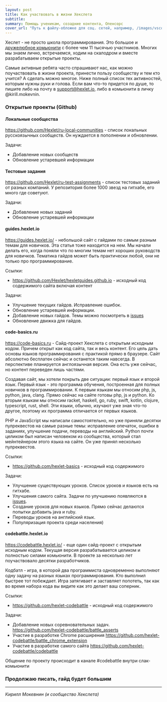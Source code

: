 ```yaml
---
layout: post
title: Как участвовать в жизни Хекслета
subtitle:
summary: Помощь ученикам, созадние контента, Опенсорс
cover_url: "Путь к файлу-обложке для соц. сетей, например, /images/vscode_eslint.png"
---
```


Хеслет - не просто школа программирования. Это большое и [дружелюбное комьюнити](http://slack-ru.hexlet.io) с более чем 11 тысячью участников. Многих мы знаем лично, встречаемся, ходим на скалодром и вместе разрабатываем открытые проекты.

Самые активные ребята часто спрашивают нас, как можно поучаствовать в жизни проекта, принести пользу сообществу и тем кто учится? А сделать можно многое. Ниже полный список тех активностей, которым нужны руки и голова. Если вам что-то придется по душе, то пишите либо на почту в support@hexlet.io, либо в комьюнити в личку @kirill.mokevnin.

### Открытые проекты (Github)

#### Локальные сообщества

https://github.com/Hexlet/ru-local-communities - список локальных русскоязычных сообществ. Он нуждается в пополнении и обновлении.

Задачи:

* Добавление новых сообществ
* Обновление устаревшей информации

#### Тестовые задания

https://github.com/Hexlet/ru-test-assignments - список тестовых заданий от разных компаний. У репозитория более 1000 звезд на гитхабе, его много где советуют.

Задачи:

* Добавление новых заданий
* Обновление устаревшей информации

#### guides.hexlet.io

https://guides.hexlet.io/ - небольшой сайт с гайдами по самым разным темам для новичков. Эта статья тоже находится на нем. Мы начали делать его, когда поняли что по многим темам нет хороших руководств для новичков. Тематика гайдов может быть практически любой, они не только про программирование.

Ссылки:

* https://github.com/Hexlet/hexletguides.github.io - исходный код содержимого сайта включая контент

Задачи:

* Улучшение текущих гайдов. Исправление ошибок.
* Обновление устаревшей информации.
* Добавление новых гайдов. Темы можно посмотреть в [issues](https://github.com/Hexlet/hexletguides.github.io/issues)
* Обновление движка для гайдов.

#### code-basics.ru

https://code-basics.ru - Сайд-проект Хекслета с открытым исходным кодом. Причем открыт как код сайта, так и весь контент. Его цель дать основы языков программирования с практикой прямо в браузере. Сайт абсолютно бесплатен сейчас и останется таким навсегда. В перспективе планируется англоязычная версия. Она есть уже сейчас, но контент переведен лишь частями.

Создавая сайт, мы хотели покрыть две ситуации: первый язык и второй язык. Первый язык - это программа обучения, построенная для полных новичков в программировании. К первым языкам мы относим php, js, python, java, clang. Прямо сейчас на сайте готовы php, js и python. Ко вторым языкам мы относим racket, haskell, go, ruby, swift, kotlin, clojure, typescript, rust, shell. Эти языки, обычно, изучают уже зная что-то другое, поэтому их программа отличается от первых языков.

PHP и JavaScript мы написали самостоятельно, но уже приняли десятки пулреквестов на самые разные темы: исправление опечаток, ошибки в заданиях, улучшение подачи, переводы на английский. Python почти целиком был написан человеком из сообщества, который стал мейнтейнером этого языка на сайте. Он уже принял несколько пулреквестов.

Ссылки:

* https://github.com/hexlet-basics - исходный код содержимого

Задачи:

* Улучшение существующих уроков. Список уроков и языков есть на гитхабе.
* Улучшения самого сайта. Задачи по улучшению появляются в [issues](https://github.com/hexlet-basics/hexlet_basics/issues).
* Создание уроков для новых языков. Прямо сейчас делаются попытки добавить java и ruby.
* Переводы уроков на английский язык.
* Популяризация проекта среди населения)

#### codebattle.hexlet.io

https://codebattle.hexlet.io/ - еще один сайд-проект с открытым исходным кодом. Текущая версия разрабатывается целиком и полностью силами комьюнити. В проекте за несколько лет поучаствовало десятки разработчиков. 

Кодбатл - игра, в которой два программиста одновременно выполняют одну задачу на разных языках программирования. Кто выполнил быстрее тот побеждает. Игра затягивает и заставляет попотеть, так как во время набора кода вы видите как это делает ваш соперник.

Ссылки:

* https://github.com/hexlet-codebattle - исходный код содержимого

Задачи:

* Добавление новых соревновательных задач. https://github.com/hexlet-codebattle/battle_asserts
* Участие в разработке Chrome расширения https://github.com/hexlet-codebattle/battle_chrome_extension
* Участие в разработке самого сайта https://github.com/hexlet-codebattle/codebattle

Общение по проекту происходит в канале #codebattle внутри слак-комьюнити

### Продолжаю писать, гайд будет большим

---

*Кирилл Мокевнин (и сообщество Хекслета)*
